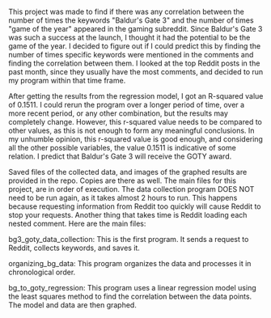 This project was made to find if there was any correlation between the number of times the keywords "Baldur's Gate 3" and the number of times "game of the year" appeared in the gaming subreddit. Since Baldur's Gate 3 was such a success at the launch, I thought it had the potential to be the game of the year. I decided to figure out if I could predict this by finding the number of times specific keywords were mentioned in the comments and finding the correlation between them. I looked at the top Reddit posts in the past month, since they usually have the most comments, and decided to run my program within that time frame. 

After getting the results from the regression model, I got an R-squared value of 0.1511. I could rerun the program over a longer period of time, over a more recent period, or any other combination, but the results may completely change. However, this r-squared value needs to be compared to other values, as this is not enough to form any meaningful conclusions. In my unhumble opinion, this r-squared value is good enough, and considering all the other possible variables, the value 0.1511 is indicative of some relation. I predict that Baldur's Gate 3 will receive the GOTY award. 

Saved files of the collected data, and images of the graphed results are provided in the repo. Copies are there as well. The main files for this project, are in order of execution. The data collection program DOES NOT need to be run again, as it takes almost 2 hours to run. This happens because requesting information from Reddit too quickly will cause Reddit to stop your requests. Another thing that takes time is Reddit loading each nested comment. Here are the main files:

bg3_goty_data_collection:   This is the first program. It sends a request to Reddit, collects keywords, and saves it.

organizing_bg_data: This program organizes the data and processes it in chronological order.

bg_to_goty_regression:  This program uses a linear regression model using the least squares method to find the correlation between       the data points. The model and data are then graphed.

